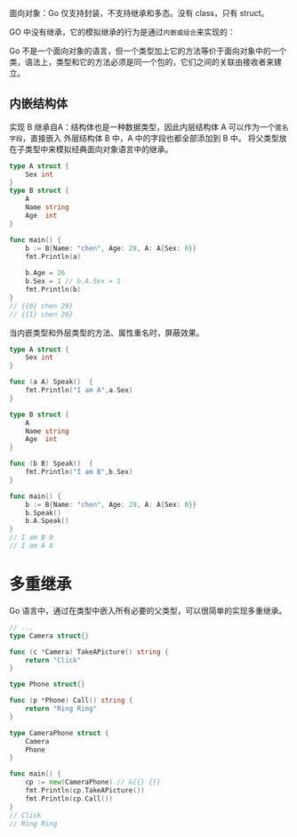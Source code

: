 

面向对象：Go 仅支持封装，不支持继承和多态。没有 class，只有 struct。

GO 中没有继承，它的模拟继承的行为是通过`内嵌或组合`来实现的：

Go 不是一个面向对象的语言，但一个类型加上它的方法等价于面向对象中的一个类，语法上，类型和它的方法必须是同一个包的，它们之间的关联由接收者来建立。

## 内嵌结构体
实现 B 继承自A：结构体也是一种数据类型，因此内层结构体 A 可以作为一个`匿名字段`，直接嵌入 外层结构体 B 中，A 中的字段也都全部添加到 B 中。
将父类型放在子类型中来模拟经典面向对象语言中的继承。

```go
type A struct {
	Sex int
}
type B struct {
	A
	Name string
	Age  int
}

func main() {
	b := B{Name: "chen", Age: 29, A: A{Sex: 0}}
    fmt.Println(a)
    
	b.Age = 26
	b.Sex = 1 // b.A.Sex = 1
	fmt.Println(b)
}
// {{0} chen 29}
// {{1} chen 26}
```

当内嵌类型和外层类型的方法、属性重名时，屏蔽效果。
```go
type A struct {
	Sex int
}

func (a A) Speak()  {
	fmt.Println("I am A",a.Sex)
}

type B struct {
	A
	Name string
	Age  int
}

func (b B) Speak()  {
	fmt.Println("I am B",b.Sex)
}

func main() {
	b := B{Name: "chen", Age: 29, A: A{Sex: 0}}
	b.Speak()
	b.A.Speak()
}
// I am B 0
// I am A 0
```


# 多重继承
Go 语言中，通过在类型中嵌入所有必要的父类型，可以很简单的实现多重继承。
```go
// ...
type Camera struct{}

func (c *Camera) TakeAPicture() string {
	return "Click"
}

type Phone struct{}

func (p *Phone) Call() string {
	return "Ring Ring"
}

type CameraPhone struct {
	Camera
	Phone
}

func main() {
	cp := new(CameraPhone) // &{{} {}}
	fmt.Println(cp.TakeAPicture())
	fmt.Println(cp.Call())
}
// Click
// Ring Ring
```